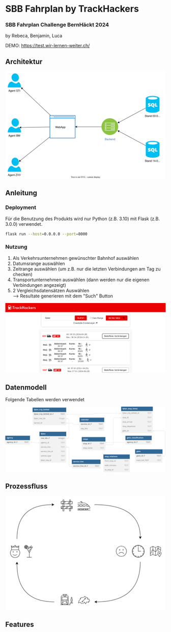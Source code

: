 ﻿# SBB Fahrplan by TrackHackers
### SBB Fahrplan Challenge BernHäckt 2024   
by Rebeca, Benjamin, Luca

DEMO: https://test.wir-lernen-weiter.ch/

## Architektur

![image](Misc/img/sbb-fahrbahn-architektur.svg)

## Anleitung
### Deployment
Für die Benutzung des Produkts wird nur Python (z.B. 3.10) mit Flask (z.B. 3.0.0) verwendet.
```bash
flask run --host=0.0.0.0 --port=8000
```
 ### Nutzung
 1. Als Verkehrsunternehmen gewünschter Bahnhof auswählen
 2. Datumsrange auswählen
 3. Zeitrange auswählen (um z.B. nur die letzten Verbindungen am Tag zu checken)
 4. Transportunternehmen auswählen (dann werden nur die eigenen Verbindungen angezeigt)
 5. 2 Vergleichsdatensätzen Auswählen   
    --> Resultate generieren mit dem "Such" Button

![image](Misc/img/screenshot.png)

## Datenmodell 
Folgende Tabellen werden verwendet

![image](Misc/img/TrackHackers_db-modell.svg)

## Prozessfluss

![image](Misc/img/prozessfluss.svg)

## Features


